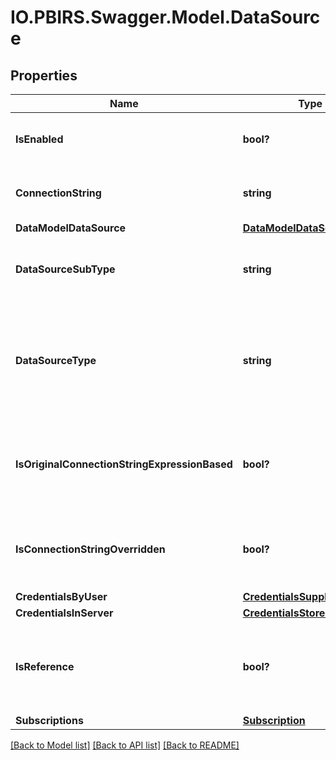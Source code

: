 # IO.PBIRS.Swagger.Model.DataSource
## Properties

Name | Type | Description | Notes
------------ | ------------- | ------------- | -------------
**IsEnabled** | **bool?** | A Boolean value that specifies whether the DataSource is enabled for use. | [optional] 
**ConnectionString** | **string** | A string value that can be passed to a data source in order to begin the process of establishing connection. | [optional] 
**DataModelDataSource** | [**DataModelDataSource**](DataModelDataSource.md) |  | [optional] 
**DataSourceSubType** | **string** | Subtype of the datasource type. Applies to PowerBIReports. Ignored when used with DataSets, LinkedReports, and Reports. | [optional] 
**DataSourceType** | **string** | DataSource extension such as &#39;SQL&#39;. Applies to DataSets, LinkedReports, and Reports. Ignored when used with PowerBIReports. For PowerBIReports, use DataSourceSubType &#x3D; DataModel and DataModelDataSource.Type. | [optional] 
**IsOriginalConnectionStringExpressionBased** | **bool?** | Indicates whether the original connection string for the datasource was expression-based. Applies to DataSets, LinkedReports, and Reports. Ignored when used with PowerBIReports. | [optional] 
**IsConnectionStringOverridden** | **bool?** | Specifies whether the original connection string is overridden. Applies to DataSets, LinkedReports, and Reports. Ignored when used with PowerBIReports. | [optional] 
**CredentialsByUser** | [**CredentialsSuppliedByUser**](CredentialsSuppliedByUser.md) |  | [optional] 
**CredentialsInServer** | [**CredentialsStoredInServer**](CredentialsStoredInServer.md) |  | [optional] 
**IsReference** | **bool?** | Indicates whether this is a reference to a shared data source or an embedded data source. Applies to DataSets, LinkedReports, and Reports. Ignored when used with PowerBIReports. | [optional] 
**Subscriptions** | [**Subscription**](Subscription.md) |  | [optional] 

[[Back to Model list]](../README.md#documentation-for-models) [[Back to API list]](../README.md#documentation-for-api-endpoints) [[Back to README]](../README.md)

